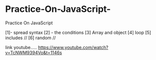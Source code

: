 # Practice-On-JavaScript-



   Practice On JavaScript 

  [1]- spread syntax 
  [2] - the conditions
  [3] Array and object
  [4]  loop 
  [5] includes  // 
  [6] random //
  
  link youtube.....
  https://www.youtube.com/watch?v=TcNWM9394Vo&t=1146s
